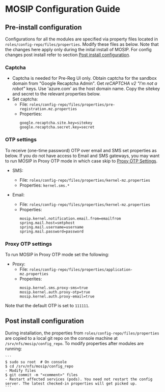 # MOSIP Configuration Guide

## Pre-install configuration

Configurations for all the modules are specified via property files located in `roles/config-repo/files/properties`.  Modify these files as below. Note that the changes here apply only during the inital install of MOSIP. For config changes post install refer to section [Post install configuration](#post-install-configuration).

### Captcha
* Captcha is needed for Pre-Reg UI only. Obtain captcha for the sandbox domain from "Google Recaptcha Admin".  Get _reCAPTCHA v2 "I'm not a robot"_ keys. Use 'azure.com' as the host domain name. Copy the sitekey and secret to the relevant properties below.
* Set captcha:
  * File: `roles/config-repo/files/properties/pre-registration.mz.properties`
  * Properties:
    ```
    google.recaptcha.site.key=sitekey
    google.recaptcha.secret.key=secret
    ```

### OTP settings
To receive (one-time password) OTP over email and SMS set properties as below.  If you do not have access to Email and SMS gateways, you may want to run MOSIP in Proxy OTP mode in which case skip to [Proxy OTP Settings](#proxy-otp-settings). 
* SMS:
  * File: `roles/config-repo/files/properties/kernel-mz.properties`
  * Properties:  `kernel.sms.*`

* Email:
  * File: `roles/config-repo/files/properties/kernel-mz.properties`
  * Properties:
    ```
    mosip.kernel.notification.email.from=emailfrom
    spring.mail.host=smtphost
    spring.mail.username=username
    spring.mail.password=password
    ```
### Proxy OTP settings

To run MOSIP in Proxy OTP mode set the following:
* Proxy: 
  * File: `roles/config-repo/files/properties/application-mz.properties` 
  * Properites:
    ```
    mosip.kernel.sms.proxy-sms=true
    mosip.kernel.auth.proxy-otp=true
    mosip.kernel.auth.proxy-email=true
    ```
Note that the default OTP is set to `111111`.

## Post install configuration

During installation, the properties from `roles/config-repo/files/properties` are copied to a local git repo on the console machine at `/srv/nfs/mosip/config_repo`.  To modify properties after modules are running:  

    ```
    $ sudo su root  # On console
    $ cd /srv/nfs/mosip/config_repo   
    - Modify files
    $ git commit -m "<comment>" files
    - Restart affected services (pods). You need not restart the config server. The latest checked-in properties will get picked up.
    ```

